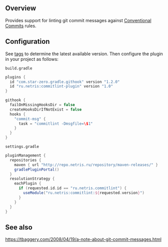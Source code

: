 ## Overview

Provides support for linting git commit messages against [Conventional Commits][2] rules.

## Configuration
See [tags][1] to determine the
latest available version. Then configure the plugin in your project as
follows:

`build.gradle`
```groovy
plugins {
  id "com.star-zero.gradle.githook" version "1.2.0"
  id "ru.netris:commitlint-plugin" version "1.0"
}

githook {
  failOnMissingHooksDir = false
  createHooksDirIfNotExist = false
  hooks {
    "commit-msg" {
      task = "commitlint -Dmsgfile=\$1"
    }
  }
}
```

`settings.gradle`
```groovy
pluginManagement {
  repositories {
    maven { url "http://repo.netris.ru/repository/maven-releases/" }
	gradlePluginPortal()
  }
  resolutionStrategy {
	eachPlugin {
      if (requested.id.id == "ru.netris.commitlint") {
        useModule("ru.netris:commitlint:${requested.version}")
      }
	}
  }
}

```

## See also

<https://tbaggery.com/2008/04/19/a-note-about-git-commit-messages.html>


[1]: https://gitlab.netris.ru/common/commitlint-plugin/-/tags
[2]: https://www.conventionalcommits.org/en/v1.0.0/
